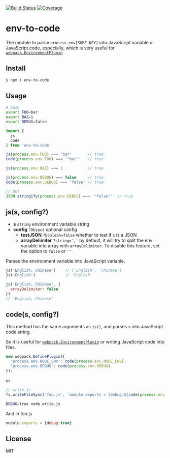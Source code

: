 [![Build Status](https://travis-ci.org/kaelzhang/env-to-code.svg?branch=master)](https://travis-ci.org/kaelzhang/env-to-code)
[![Coverage](https://codecov.io/gh/kaelzhang/env-to-code/branch/master/graph/badge.svg)](https://codecov.io/gh/kaelzhang/env-to-code)
<!-- optional appveyor tst
[![Windows Build Status](https://ci.appveyor.com/api/projects/status/github/kaelzhang/env-to-code?branch=master&svg=true)](https://ci.appveyor.com/project/kaelzhang/env-to-code)
-->
<!-- optional npm version
[![NPM version](https://badge.fury.io/js/env-to-code.svg)](http://badge.fury.io/js/env-to-code)
-->
<!-- optional npm downloads
[![npm module downloads per month](http://img.shields.io/npm/dm/env-to-code.svg)](https://www.npmjs.org/package/env-to-code)
-->
<!-- optional dependency status
[![Dependency Status](https://david-dm.org/kaelzhang/env-to-code.svg)](https://david-dm.org/kaelzhang/env-to-code)
-->

# env-to-code

The module to parse `process.env[SOME_KEY]` into JavaScript variable or JavaScript code, especially, which is very useful for [`webpack.EnvironmentPlugin`](https://webpack.js.org/plugins/environment-plugin/)

## Install

```sh
$ npm i env-to-code
```

## Usage


```sh
# bash
export FOO=bar
export BAZ=1
export DEBUG=false
```

```js
import {
  js,
  code
} from 'env-to-code'

js(process.env.FOO) === 'bar'       // true
code(process.env.FOO) === '"bar"'   // true

js(process.env.BAZ) === 1           // true

js(process.env.DEBUG) === false     // true
code(process.env.DEBUG) === 'false' // true

// But
JSON.stringify(process.env.DEBUG) === '"false"'  // true
```

## js(s, config?)

- **s** `string` environment variable string
- **config** `?Object` optional config
  - **testJSON** `?boolean=false` whether to test if `s` is a JSON
  - **arrayDelimiter** `?string=','` by default, it will try to split the env variable into array with `arrayDelimiter`. To disable this feature, set the option to `false` or `''`

Parses the environment variable into JavaScript variable.

```js
js('English, Chinese')    // ['English', 'Chinese']
js('English')             // 'English'

js('English, Chinese', {
  arrayDelimiter: false
})
// 'English, Chinese'
```

## code(s, config?)

This method has the same arguments as `js()`, and parses `s` into JavaScript code string.

So it is useful for [`webpack.EnvironmentPlugin`](https://webpack.js.org/plugins/environment-plugin/) or writing JavaScript code into files.

```js
new webpack.DefinePlugin({
  'process.env.NODE_ENV': code(process.env.NODE_ENV),
  'process.env.DEBUG': code(process.env.DEBUG)
});
```

or

```js
// write.js
fs.writeFileSync('foo.js', `module.exports = {debug:${code(process.env.DEBUG)}}`)
```

```sh
DEBUG=true node write.js
```

And in foo.js

```js
module.exports = {debug:true}
```

## License

MIT
